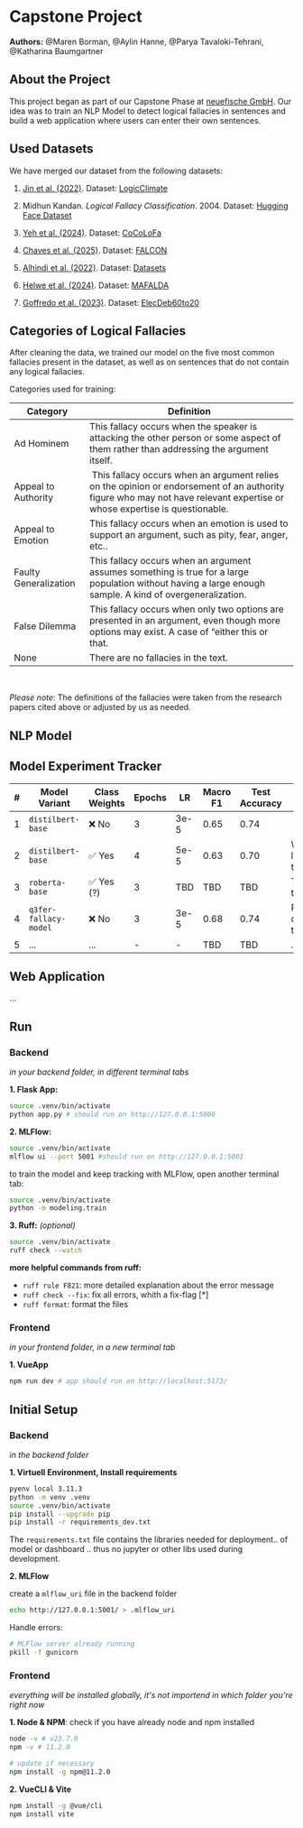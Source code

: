 # Capstone Project
**Authors:**
@Maren Borman, @Aylin Hanne, @Parya Tavaloki-Tehrani, @Katharina Baumgartner

## About the Project
This project began as part of our Capstone Phase at [neuefische GmbH](https://www.neuefische.de). Our idea was to train an NLP Model to detect logical fallacies in sentences and build a web application where users can enter their own sentences.


## Used Datasets
We have merged our dataset from the following datasets:
1) [Jin et al. (2022)](https://arxiv.org/pdf/2202.13758). Dataset:
[LogicClimate](https://github.com/causalNLP/logical-fallacy/tree/main/data) 

2) Midhun Kandan. *Logical Fallacy Classification*. 2004. Dataset: [Hugging Face Dataset](https://huggingface.co/datasets/MidhunKanadan/logical-fallacy-classification)

3) [Yeh et al. (2024)](https://arxiv.org/pdf/2410.03457v1). Dataset:
[CoCoLoFa](https://github.com/Crowd-AI-Lab/cocolofa) 

4) [Chaves et al. (2025)](https://hal.science/hal-04834405/document). Dataset:
[FALCON](https://github.com/m-chaves/falcon-fallacy-classification) 

5) [Alhindi et al. (2022)](https://aclanthology.org/2022.emnlp-main.560.pdf). Dataset:
[Datasets](https://github.com/Tariq60/fallacy-detection) 

6) [Helwe et al. (2024)](https://arxiv.org/pdf/2311.09761). Dataset:
[MAFALDA](https://github.com/ChadiHelwe/MAFALDA) 

7) [Goffredo et al. (2023)](https://aclanthology.org/2023.emnlp-main.684.pdf). Dataset:
[ElecDeb60to20](https://github.com/pierpaologoffredo/ElecDeb60to20) 


## Categories of Logical Fallacies
After cleaning the data, we trained our model on the five most common fallacies present in the dataset, as well as on sentences that do not contain any logical fallacies.

Categories used for training:

| Category  |  Definition |
|---|---|
| Ad Hominem  |  This fallacy occurs when the speaker is attacking the other person or some aspect of them rather than addressing the argument itself. |
|Appeal to Authority | This fallacy occurs when an argument relies on the opinion or endorsement of an authority figure who may not have relevant expertise or whose expertise is questionable.| 
| Appeal to Emotion | This fallacy occurs when an emotion is used to support an argument, such as pity, fear, anger, etc..  |
| Faulty Generalization  | This fallacy occurs when an argument assumes something is true for a large population without having a large enough sample. A kind of overgeneralization. | 
| False Dilemma | This fallacy occurs when only two options are presented in an argument, even though more options may exist. A case of “either this or that.|
|None | There are no fallacies in the text.|

<br>

*Please note*: The definitions of the fallacies were taken from the research papers cited above or adjusted by us as needed.


## NLP Model

## Model Experiment Tracker

| # | Model Variant         | Class Weights | Epochs | LR     | Macro F1 | Test Accuracy | Notes                        |
|---|------------------------|---------------|--------|--------|----------|----------------|------------------------------|
| 1 | `distilbert-base`      | ❌ No          | 3      | 3e-5   | 0.65     | 0.74           |                     |
| 2 | `distilbert-base`      | ✅ Yes         | 4      | 5e-5   | 0.63     | 0.70           | Weighted loss + tuning       |
| 3 | `roberta-base`         | ✅ Yes (?)         | 3      | TBD   | TBD      | TBD            | To be trained                |
| 4 | `q3fer-fallacy-model`  | ❌ No          | 3      | 3e-5      | 0.68      | 0.74            | Pretrained on similar task   |
| 5 | ... | ...         | -      | -      | TBD      | TBD            | ...  |


## Web Application

...

## Run

### Backend
_in your backend folder, in different terminal tabs_

**1. Flask App:**
```bash
source .venv/bin/activate
python app.py # should run on http://127.0.0.1:5000
```

**2. MLFlow:**
```bash
source .venv/bin/activate
mlflow ui --port 5001 #should run on http://127.0.0.1:5001
```

to train the model and keep tracking with MLFlow, open another terminal tab:
```bash
source .venv/bin/activate
python -m modeling.train
```


<!-- In order to test that predict works on a test set you created run:

```bash
python modeling/predict.py models/linear data/X_test.csv data/y_test.csv
``` -->

**3. Ruff:** _(optional)_
```bash
source .venv/bin/activate
ruff check --watch
```

**more helpful commands from ruff:**
- `ruff rule F821`: more detailed explanation about the error message
- `ruff check --fix`: fix all errors, whith a fix-flag [*]
- `ruff format`: format the files

### Frontend
_in your frontend folder, in a new terminal tab_

**1. VueApp**
```bash
npm run dev # app should run on http://localhost:5173/
```




## Initial Setup

### Backend
_in the backend folder_


**1. Virtuell Environment, Install requirements**

```BASH
pyenv local 3.11.3
python -m venv .venv
source .venv/bin/activate
pip install --upgrade pip
pip install -r requirements_dev.txt
```

The `requirements.txt` file contains the libraries needed for deployment.. of model or dashboard .. thus no jupyter or other libs used during development.

**2. MLFlow**

create a `mlflow_uri` file in the backend folder

```BASH
echo http://127.0.0.1:5001/ > .mlflow_uri
```

Handle errors:

```bash
# MLFlow server already running
pkill -f gunicorn
```

### Frontend
_everything will be installed globally, it's not importend in which folder you're right now_

**1. Node & NPM**: check if you have already node and npm installed

```bash
node -v # v23.7.0
npm -v # 11.2.0

# update if necessary
npm install -g npm@11.2.0
```
**2. VueCLI & Vite**
```bash
npm install -g @vue/cli
npm install vite
```
